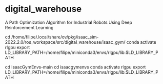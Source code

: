 # digital_warehouse
A Path Optimization Algorithm for Industrial Robots Using Deep Reinforcement Learning

cd /home/filipe/.local/share/ov/pkg/isaac_sim-2022.2.0/ros_workspace/src/digital_warehouse/isaac_gym/
conda activate rlgpu
export LD_LIBRARY_PATH=/home/filipe/miniconda3/envs/rlgpu/lib:$LD_LIBRARY_PATH



cd IsaacGymEnvs-main
cd isaacgymenvs
conda activate rlgpu
export LD_LIBRARY_PATH=/home/filipe/miniconda3/envs/rlgpu/lib:$LD_LIBRARY_PATH




